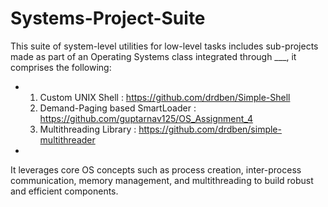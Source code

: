 # Systems-Project-Suite
This suite of system-level utilities for low-level tasks includes sub-projects made as part of an Operating Systems class integrated through ___, it comprises the following:
* 1. Custom UNIX Shell : https://github.com/drdben/Simple-Shell
  2. Demand-Paging based SmartLoader : https://github.com/guptarnav125/OS_Assignment_4
  3. Multithreading Library : https://github.com/drdben/simple-multithreader
*
It leverages core OS concepts such as process creation, inter-process communication, memory management, and multithreading to build robust and efficient components.
